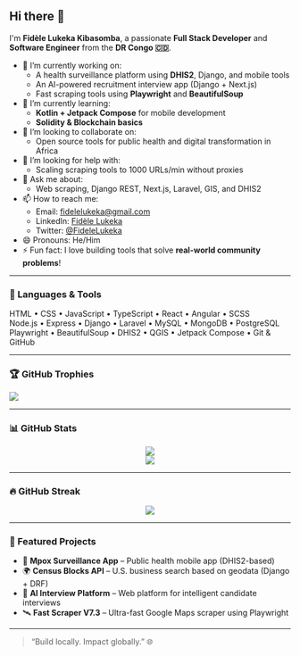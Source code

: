 ## Hi there 👋

<!--
**fidelelukeka/fidelelukeka** is a ✨ _special_ ✨ repository because its `README.md` (this file) appears on your GitHub profile.
-->

I'm **Fidèle Lukeka Kibasomba**, a passionate **Full Stack Developer** and **Software Engineer** from the **DR Congo 🇨🇩**.

- 🔭 I’m currently working on:  
  - A health surveillance platform using **DHIS2**, Django, and mobile tools  
  - An AI-powered recruitment interview app (Django + Next.js)
  - Fast scraping tools using **Playwright** and **BeautifulSoup**  
- 🌱 I’m currently learning:  
  - **Kotlin + Jetpack Compose** for mobile development  
  - **Solidity & Blockchain basics**
- 👯 I’m looking to collaborate on:  
  - Open source tools for public health and digital transformation in Africa  
- 🤔 I’m looking for help with:  
  - Scaling scraping tools to 1000 URLs/min without proxies  
- 💬 Ask me about:  
  - Web scraping, Django REST, Next.js, Laravel, GIS, and DHIS2  
- 📫 How to reach me:  
  - Email: [fidelelukeka@gmail.com](mailto:fidelelukeka@gmail.com)  
  - LinkedIn: [Fidèle Lukeka](https://linkedin.com/in/fidelelukeka)  
  - Twitter: [@FideleLukeka](https://twitter.com/FideleLukeka)  
- 😄 Pronouns: He/Him  
- ⚡ Fun fact: I love building tools that solve **real-world community problems**!

---

### 🧰 Languages & Tools

HTML • CSS • JavaScript • TypeScript • React • Angular • SCSS  
Node.js • Express • Django • Laravel • MySQL • MongoDB • PostgreSQL  
Playwright • BeautifulSoup • DHIS2 • QGIS • Jetpack Compose • Git & GitHub

---

### 🏆 GitHub Trophies

<img src="https://github-profile-trophy.vercel.app/?username=fidelelukeka&theme=radical&column=7" />

---

### 📊 GitHub Stats

<p align="center">
  <img src="https://github-readme-stats.vercel.app/api?username=fidelelukeka&show_icons=true&theme=radical" />
  <br/>
  <img src="https://github-readme-stats.vercel.app/api/top-langs/?username=fidelelukeka&layout=compact&theme=radical" />
</p>

---

### 🔥 GitHub Streak

<p align="center">
  <img src="https://streak-stats.demolab.com?user=fidelelukeka&theme=radical" />
</p>

---

### 🚀 Featured Projects

- 🎯 **Mpox Surveillance App** – Public health mobile app (DHIS2-based)  
- 🌍 **Census Blocks API** – U.S. business search based on geodata (Django + DRF)  
- 🧠 **AI Interview Platform** – Web platform for intelligent candidate interviews  
- 🛰️ **Fast Scraper V7.3** – Ultra-fast Google Maps scraper using Playwright  

---

> “Build locally. Impact globally.” 🌐  
